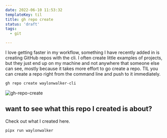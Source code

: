 ```yaml
---
date: 2022-06-10 11:53:32
templateKey: til
title: gh repo create
status: 'draft'
tags:
  - git

---
```


I love getting faster in my workflow, something I have recently added in is
creating GitHub repos with the cli.  I often create little examples of
projects, but they just end up on my machine and not anywhere that someone else
can see, mostly because it takes more effort to go create a repo.  TIL you can
create a repo right from the command line and push to it immediately.

``` bash
gh repo create waylonwalker-cli
```

![gh-repo-create](https://screenshots.waylonwalker.com/gh-repo-create.webp)

## want to see what this repo I created is about?

Check out what I created here.

```
pipx run waylonwalker
```
